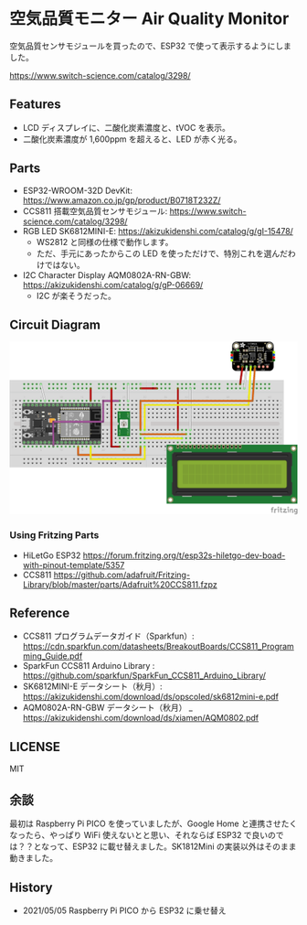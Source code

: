 # 空気品質モニター Air Quality Monitor

空気品質センサモジュールを買ったので、ESP32 で使って表示するようにしました。

https://www.switch-science.com/catalog/3298/

## Features

- LCD ディスプレイに、二酸化炭素濃度と、tVOC を表示。
- 二酸化炭素濃度が 1,600ppm を超えると、LED が赤く光る。

## Parts

- ESP32-WROOM-32D DevKit: https://www.amazon.co.jp/gp/product/B0718T232Z/
- CCS811 搭載空気品質センサモジュール: https://www.switch-science.com/catalog/3298/
- RGB LED SK6812MINI-E: https://akizukidenshi.com/catalog/g/gI-15478/
  - WS2812 と同様の仕様で動作します。
  - ただ、手元にあったからこの LED を使っただけで、特別これを選んだわけではない。
- I2C Character Display AQM0802A-RN-GBW: https://akizukidenshi.com/catalog/g/gP-06669/
  - I2C が楽そうだった。

## Circuit Diagram

![](./trial_production.png)

### Using Fritzing Parts

- HiLetGo ESP32 https://forum.fritzing.org/t/esp32s-hiletgo-dev-boad-with-pinout-template/5357
- CCS811 https://github.com/adafruit/Fritzing-Library/blob/master/parts/Adafruit%20CCS811.fzpz

## Reference

- CCS811 プログラムデータガイド（Sparkfun）: https://cdn.sparkfun.com/datasheets/BreakoutBoards/CCS811_Programming_Guide.pdf
- SparkFun CCS811 Arduino Library : https://github.com/sparkfun/SparkFun_CCS811_Arduino_Library/
- SK6812MINI-E データシート（秋月）: https://akizukidenshi.com/download/ds/opscoled/sk6812mini-e.pdf
- AQM0802A-RN-GBW データシート（秋月） \_ https://akizukidenshi.com/download/ds/xiamen/AQM0802.pdf

## LICENSE

MIT

## 余談

最初は Raspberry Pi PICO を使っていましたが、Google Home と連携させたくなったら、やっぱり WiFi 使えないとと思い、それならば ESP32 で良いのでは？？となって、ESP32 に載せ替えました。SK1812Mini の実装以外はそのまま動きました。

## History

- 2021/05/05 Raspberry Pi PICO から ESP32 に乗せ替え
